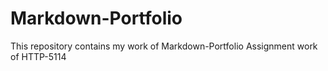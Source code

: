# Markdown-Portfolio
This repository contains my work of Markdown-Portfolio Assignment work of HTTP-5114
